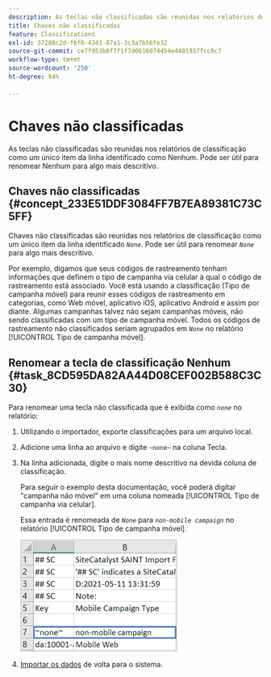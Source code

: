 ```yaml
---
description: As teclas não classificadas são reunidas nos relatórios de classificação como um único item da linha identificado como Nenhum. Pode ser útil para renomear Nenhum para algo mais descritivo.
title: Chaves não classificadas
feature: Classifications
exl-id: 37288c2d-f6f6-4343-87a1-3c3a7b56fe32
source-git-commit: ce7f953b8f7f1f7d0616074454e4401937fcc0c7
workflow-type: tm+mt
source-wordcount: '250'
ht-degree: 94%

---
```


# Chaves não classificadas

As teclas não classificadas são reunidas nos relatórios de classificação como um único item da linha identificado como Nenhum. Pode ser útil para renomear Nenhum para algo mais descritivo.

## Chaves não classificadas {#concept_233E51DDF3084FF7B7EA89381C73C5FF}

Chaves não classificadas são reunidas nos relatórios de classificação como um único item da linha identificado *`None`*. Pode ser útil para renomear *`None`* para algo mais descritivo.

Por exemplo, digamos que seus códigos de rastreamento tenham informações que definem o tipo de campanha via celular à qual o código de rastreamento está associado. Você está usando a classificação (Tipo de campanha móvel) para reunir esses códigos de rastreamento em categorias, como Web móvel, aplicativo iOS, aplicativo Android e assim por diante. Algumas campanhas talvez não sejam campanhas móveis, não sendo classificadas com um tipo de campanha móvel. Todos os códigos de rastreamento não classificados seriam agrupados em *`None`* no relatório [!UICONTROL Tipo de campanha móvel].

## Renomear a tecla de classificação Nenhum {#task_8CD595DA82AA44D08CEF002B588C3C30}

<!-- 

t_rename_classification_none.xml

 -->

Para renomear uma tecla não classificada que é exibida como *`none`* no relatório:

1. Utilizando o importador, exporte classificações para um arquivo local.
1. Adicione uma linha ao arquivo e digite `~none~` na coluna Tecla.
1. Na linha adicionada, digite o mais nome descritivo na devida coluna de classificação.

   Para seguir o exemplo desta documentação, você poderá digitar &quot;campanha não móvel&quot; em uma coluna nomeada [!UICONTROL Tipo de campanha via celular].

   Essa entrada é renomeada de *`None`* para *`non-mobile campaign`* no relatório [!UICONTROL Tipo de campanha móvel].

   ![Exemplo de uma chave não classificada](/help/components/classifications/importer/assets/non-classified-key.png)

1. [Importar os dados](/help/components/classifications/importer/import-file.md) de volta para o sistema.
